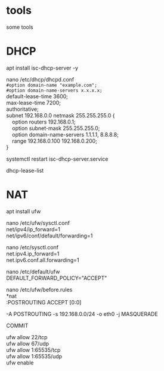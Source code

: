 # tools
some tools

# DHCP
apt install isc-dhcp-server -y

nano /etc/dhcp/dhcpd.conf  
`#option domain-name "example.com";`  
`#option domain-name-servers x.x.x.x;`  
default-lease-time 3600;  
max-lease-time 7200;  
authoritative;  
subnet 192.168.0.0 netmask 255.255.255.0 {  
&nbsp;&nbsp;&nbsp;&nbsp;option routers 192.168.0.1;  
&nbsp;&nbsp;&nbsp;&nbsp;option subnet-mask 255.255.255.0;  
&nbsp;&nbsp;&nbsp;&nbsp;option domain-name-servers 1.1.1.1, 8.8.8.8;  
&nbsp;&nbsp;&nbsp;&nbsp;range 192.168.0.100 192.168.0.200;  
}

systemctl restart isc-dhcp-server.service  

dhcp-lease-list  

# NAT
apt install ufw

nano /etc/ufw/sysctl.conf  
net/ipv4/ip_forward=1  
net/ipv6/conf/default/forwarding=1  

nano /etc/sysctl.conf  
net.ipv4.ip_forward=1  
net.ipv6.conf.all.forwarding=1  

nano /etc/default/ufw  
DEFAULT_FORWARD_POLICY="ACCEPT"  

nano /etc/ufw/before.rules  
*nat  
:POSTROUTING ACCEPT [0:0]  

-A POSTROUTING -s 192.168.0.0/24 -o eth0 -j MASQUERADE  

COMMIT

ufw allow 22/tcp  
ufw allow 67/udp  
ufw allow 1:65535/tcp  
ufw allow 1:65535/udp  
ufw enable  